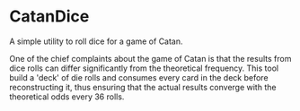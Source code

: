 # CatanDice

A simple utility to roll dice for a game of Catan.

One of the chief complaints about the game of Catan is that the results from dice rolls can differ significantly from the theoretical frequency. This tool build a 'deck' of die rolls and consumes every card in the deck before reconstructing it, thus ensuring that the actual results converge with the theoretical odds every 36 rolls.